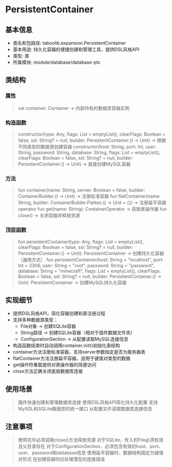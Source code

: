 # PersistentContainer
## 基本信息 
- 类名和包路径: taboolib.expansion.PersistentContainer 
- 基本用途: 持久化容器的便捷创建和管理工具，提供DSL风格API
- 类型: 类
- 所属模块: module/database/database-ptc

## 类结构 
### 属性
> val container: Container -> 内部持有的数据库容器实例

### 构造函数
> constructor(type: Any, flags: List<String> = emptyList(), clearFlags: Boolean = false, ssl: String? = null, builder: PersistentContainer.() -> Unit) -> 根据不同类型的数据源创建容器
> constructor(host: String, port: Int, user: String, password: String, database: String, flags: List<String> = emptyList(), clearFlags: Boolean = false, ssl: String? = null, builder: PersistentContainer.() -> Unit) -> 直接创建MySQL容器

### 方法
> fun container(name: String, server: Boolean = false, builder: ContainerBuilder.() -> Unit) -> 注册标准容器
> fun flatContainer(name: String, builder: ContainerBuilder.Flatten.() -> Unit = {}) -> 注册扁平容器
> operator fun get(name: String): ContainerOperator -> 获取表操作器
> fun close() -> 关闭容器并释放资源

### 顶层函数
> fun persistentContainer(type: Any, flags: List<String> = emptyList(), clearFlags: Boolean = false, ssl: String? = null, builder: PersistentContainer.() -> Unit): PersistentContainer -> 创建持久化容器（通用方式）
> fun persistentContainer(host: String = "localhost", port: Int = 3306, user: String = "root", password: String = "password", database: String = "minecraft", flags: List<String> = emptyList(), clearFlags: Boolean = false, ssl: String? = null, builder: PersistentContainer.() -> Unit): PersistentContainer -> 创建MySQL持久化容器

## 实现细节
- 提供DSL风格API，简化容器创建和表注册过程
- 支持多种数据源类型：
  - File对象 -> 创建SQLite容器
  - String路径 -> 创建SQLite容器（相对于插件数据文件夹）
  - ConfigurationSection -> 从配置读取MySQL连接信息
- 构造函数结束时自动调用container.init()初始化表结构
- container方法注册标准容器，支持server参数指定是否为服务器表
- flatContainer方法注册扁平容器，适用于键值对类型的数据
- get操作符重载提供对表操作器的简便访问
- close方法正确关闭底层数据库连接

## 使用场景 
> 插件快速创建和管理数据库连接
> 使用DSL风格API简化持久化配置
> 支持MySQL和SQLite数据库的统一接口
> 从配置文件读取数据库连接信息

## 注意事项 
> 使用完毕必须调用close()方法释放资源
> 对于SQLite，传入的File必须有效且父目录存在
> 对于ConfigurationSection，必须包含有效的host、port、user、password和database信息
> 使用扁平容器时，数据结构固定为键值对形式
> 在创建容器时应处理潜在的连接错误

